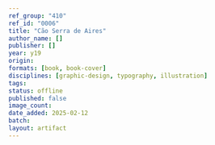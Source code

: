 ```yaml
---
ref_group: "410"
ref_id: "0006"
title: "Cão Serra de Aires"
author_name: []
publisher: []
year: y19
origin:
formats: [book, book-cover]
disciplines: [graphic-design, typography, illustration]
tags:
status: offline
published: false
image_count:
date_added: 2025-02-12
batch:
layout: artifact
---
```

